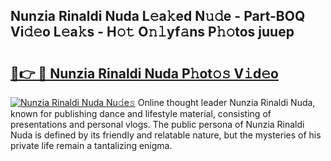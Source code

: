 ## Nunzia Rinaldi Nuda L𝚎a𝚔ed N𝚞𝚍e - Part-BOQ Vi𝚍𝚎o L𝚎a𝚔s - H𝚘𝚝 O𝚗𝚕yf𝚊ns P𝚑𝚘tos juuep

# <h2><a href="http://kfa998.oniu.top/?m=Nunzia+Rinaldi+Nuda">🔗👉 🔴 Nunzia Rinaldi Nuda P𝚑ot𝚘𝚜 V𝚒d𝚎o</a></h2>

[![Nunzia Rinaldi Nuda Nu𝚍e𝚜](https://i.imgur.com/0qMVB7G.gif)](http://kfa998.oniu.top/?m=Nunzia+Rinaldi+Nuda)
Online thought leader Nunzia Rinaldi Nuda, known for publishing dance and lifestyle material, consisting of presentations and personal vlogs. The public persona of Nunzia Rinaldi Nuda is defined by its friendly and relatable nature, but the mysteries of his private life remain a tantalizing enigma.  
